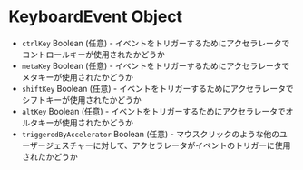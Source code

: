 # KeyboardEvent Object

* `ctrlKey` Boolean (任意) - イベントをトリガーするためにアクセラレータでコントロールキーが使用されたかどうか
* `metaKey` Boolean (任意) - イベントをトリガーするためにアクセラレータでメタキーが使用されたかどうか
* `shiftKey` Boolean (任意) - イベントをトリガーするためにアクセラレータでシフトキーが使用されたかどうか
* `altKey` Boolean (任意) - イベントをトリガーするためにアクセラレータでオルタキーが使用されたかどうか
* `triggeredByAccelerator` Boolean (任意) - マウスクリックのような他のユーザージェスチャーに対して、アクセラレータがイベントのトリガーに使用されたかどうか

